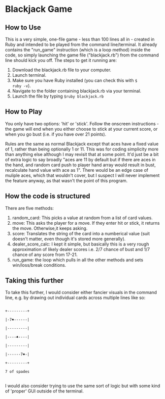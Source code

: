 <h1> Blackjack Game </h1>

<h2> How to Use </h2>
This is a very simple, one-file game - less than 100 lines all in - created in Ruby and intended to be played from the command line/terminal. It already contains the "run_game" instruction (which is a loop method) inside the code, so simply launching the game file ("blackjack.rb") from the command line should kick you off. The steps to get it running are:
  
  1. Download the blackjack.rb file to your computer.
  2. Launch terminal.
  3. Make sure you have Ruby installed (you can check this with <code>$ ruby -v</code>).
  4. Navigate to the folder containing blackjack.rb via your terminal.
  5. Launch the file by typing <code>$ruby blackjack.rb</code>


<h2> How to Play </h2>

You only have two options: 'hit' or 'stick'. Follow the onscreen instructions - the game will end when you either choose to stick at your current score, or when you go bust (i.e. if you have over 21 points).

Rules are the same as normal Blackjack except that aces have a fixed value of 1, rather than being optionally 1 or 11. This was for coding simplicity more than anything else although I may revisit that at some point. It'd just be a bit of extra logic to say broadly "aces are 11 by default but if there are aces in the hand, and random card push to player hand array would result in bust, recalculate hand value with ace as 1". There would be an edge case of muliple aces, which that wouldn't cover, but I suspect I will never implement the feature anyway, as that wasn't the point of this program.

<h2> How the code is structured </h2>

There are five methods:
1. random_card: This picks a value at random from a list of card values.
2. move: This asks the player for a move.  If they enter hit or stick, it returns the move. Otherwise,it keeps asking.
3. score: Translates the string of the card into a numberical value (suit doesn't matter, even though it's stored more generally).
4. dealer_score_calc: I kept it simple, but basically this is a very rough approximation of likely dealer scores i.e. 2/7 chance of bust and 1/7 chance of any score from 17-21.
5. run_game: the loop which pulls in all the other methods and sets win/loss/break conditions.

<h2> Taking this further </h2>

To take this further, I would consider either fancier visuals in the command line, e.g. by drawing out individual cards across multiple lines like so:
<pre>
<code>
+---------+ <br />
|-7♠------| <br />
|---------| <br />
|----♠----| <br />
|---------| <br />
|------7♠-| <br />
+---------+ <br />
7 of spades
</code>
</pre>
I would also consider trying to use the same sort of logic but with some kind of 'proper' GUI outside of the terminal.

